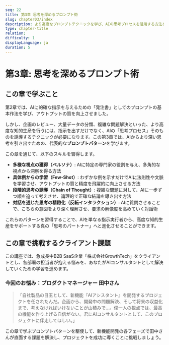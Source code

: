 ```yaml
---
seq: 22
title: 第3章 思考を深めるプロンプト術
slug: chapter03/index
description: より高度なプロンプトテクニックを学び、AIの思考プロセスを活用する方法を習得する
type: chapter-title
relation: 
difficulty: 1
displayLanguage: ja
duration: 5
---
```


# 第3章: 思考を深めるプロンプト術

## この章で学ぶこと

第2章では、AIに的確な指示を与えるための「発注書」としてのプロンプトの基本作法を学び、アウトプットの質を向上させました。

しかし、企画のレビュー、大量データの分類、複雑な問題解決といった、より高度な知的生産を行うには、指示を出すだけでなく、AIの「思考プロセス」そのものを誘導するテクニックが必要になります。この第3章では、AIからより深い思考を引き出すための、代表的な**プロンプトパターン**を学びます。

この章を通じて、以下のスキルを習得します。

- **多様な視点の獲得（ペルソナ）**: AIに特定の専門家の役割を与え、多角的な視点から洞察を得る方法
- **具体例からの学習（Few-Shot）**: わずかな例を示すだけでAIに法則性や文脈を学習させ、アウトプットの質と精度を飛躍的に向上させる方法
- **段階的思考の誘導（Chain of Thought）**: 複雑な問題に対して、AIに一步ずつ順を追って考えさせ、論理的で正確な結論を導き出す方法
- **対話を通じた思考の精緻化（反転インタラクション）**: AIに質問させることで、こちらの意図をより深く理解させ、要求の解像度を高めていく対話術

これらのパターンを習得することで、AIを単なる指示実行者から、高度な知的生産をサポートする真の「思考のパートナー」へと進化させることができます。

## この章で挑戦するクライアント課題

この講座では、急成長中B2B SaaS企業「株式会社GrowthTech」をクライアントとし、各部署の担当者が抱える悩みを、あなたがAIコンサルタントとして解決していくための学習を進めます。

### 今回のお悩み：プロダクトマネージャー 田中さん

> 「自社製品の目玉として、新機能『AIアシスタント』を開発するプロジェクトを任されたんだ。企画から、開発中の問題解決、そして将来の収益化まで、考えなければいけないことが山積みで…。僕一人の視点では、最高の機能を作り上げる自信がない。君にAIコンサルタントとして、このプロジェクトに伴走してほしい。」

この章で学ぶプロンプトパターンを駆使して、新機能開発の各フェーズで田中さんが直面する課題を解決し、プロジェクトを成功に導くことに挑戦しましょう。